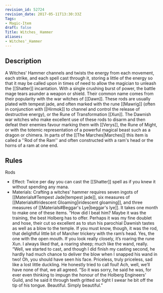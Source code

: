 ```yaml
---
revision_id: 52724
revision_date: 2017-05-11T13:30:33Z
Tags:
- Magic-Item
draft: false
Title: Witches_ Hammer
aliases:
- Witches'_Hammer
---
```

## Description
A Witches' Hammer channels and twists the energy from each movement, each strike, and each spell cast through it, storing a little of the energy so that it may be called upon in times of need to allow the magician to unleash the [[Shatter]] incantation. With a single crushing burst of power, the battle mage tears asunder a weapon or shield. Their common name comes from their popularity with the war witches of [[Dawn]]. 
These rods are usually plated with tempest jade, and often marked with the rune [[Mawrig]] (often in conjunction with [[Hirmok]] to channel and control the release of destructive energy), or the Rune of Transformation [[Xun]]. The Dawnish war witches who make excellent use of these rods to disarm and then defeat their enemies favour marking them with [[Verys]], the Rune of Might, or with the totemic representation of a powerful magical beast such as a dragon or chimera.
In parts of the [[The Marches|Marches]] this item is called a ''Rod of the Ram'' and often constructed with a ram's head or the horns of a ram at one end.
## Rules
Rods
* Effect: Twice per day you can cast the [[Shatter]] spell as if you knew it without spending any mana.
* Materials: Crafting a witches' hammer requires seven ingots of [[Materials#Tempest Jade|tempest jade]], six measures of [[Materials#Iridescent Gloaming|iridescent gloaming]], and three measures of [[Materials#Beggar's Lye|beggar's lye]]. It takes one month to make one of these items.
“How did I beat him? Maybe it was the training, the best Holberg has to offer. Perhaps it was my fine doublet and hose, their cut so excellent as to stun his parochial Dawnish tastes as well as a blow to the temple. If you must know, though, it was the rod, that delightful little bit of Marcher trickery with the ram’s head. Yes, the one with the open mouth. If you look really closely, it’s roaring the rune Xun. I always liked that, a roaring sheep; much like the wand, really.
“Well, we started to cast, and though I did finish my casting second, he hardly had much chance to deliver the blow when I snapped his wand in two! Oh, you should have seen his face. Priceless, truly priceless, sad like a lost little duckling. He honestly tried to call foul! Ach, well, we’ll have none of that, we all agreed.
“So it was sorry, he said he was, for ever even thinking to impugn the honour of the Holberg Engineers’ Guild, and he said it through teeth gritted so tight I swear he bit off the tip of his tongue. Beautiful. Simply beautiful.”